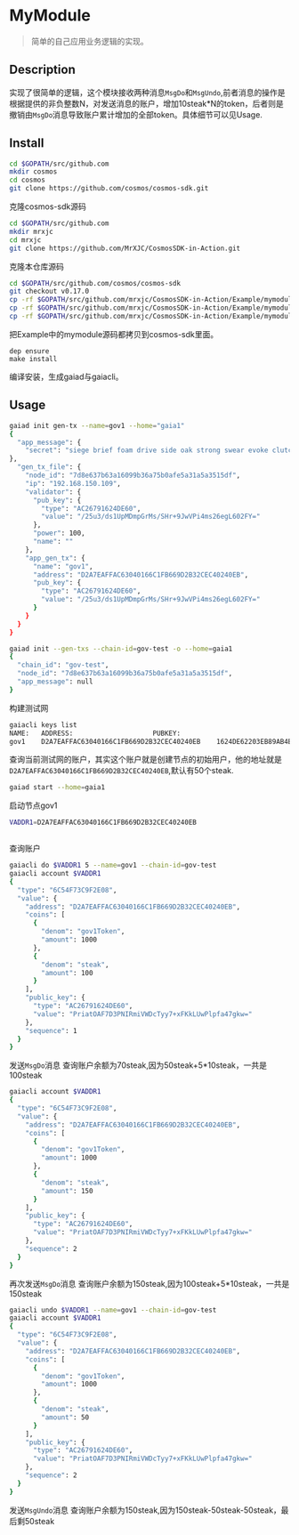 # MyModule
>简单的自己应用业务逻辑的实现。

## Description
实现了很简单的逻辑，这个模块接收两种消息`MsgDo`和`MsgUndo`,前者消息的操作是根据提供的非负整数N，对发送消息的账户，增加10steak*N的token，后者则是撤销由`MsgDo`消息导致账户累计增加的全部token。具体细节可以见Usage.
## Install

```bash
cd $GOPATH/src/github.com
mkdir cosmos
cd cosmos
git clone https://github.com/cosmos/cosmos-sdk.git
```
克隆cosmos-sdk源码

```bash
cd $GOPATH/src/github.com
mkdir mrxjc
cd mrxjc
git clone https://github.com/MrXJC/CosmosSDK-in-Action.git
```
克隆本仓库源码

```bash
cd $GOPATH/src/github.com/cosmos/cosmos-sdk
git checkout v0.17.0
cp -rf $GOPATH/src/github.com/mrxjc/CosmosSDK-in-Action/Example/mymodule/x/mymodule x/mymodule
cp -rf $GOPATH/src/github.com/mrxjc/CosmosSDK-in-Action/Example/mymodule/cmd/gaia/app/app.go  cmd/gaia/app/
cp -rf $GOPATH/src/github.com/mrxjc/CosmosSDK-in-Action/Example/mymodule/cmd/gaia/cmd/gaiacli/main.go  cmd/gaia/cmd/gaiacli/
```
把Example中的mymodule源码都拷贝到cosmos-sdk里面。

```
dep ensure
make install
```
 编译安装，生成gaiad与gaiacli。
 
## Usage
```bash
gaiad init gen-tx --name=gov1 --home="gaia1"
{
  "app_message": {
    "secret": "siege brief foam drive side oak strong swear evoke clutch business uphold giraffe lava assume abandon"
},
  "gen_tx_file": {
    "node_id": "7d8e637b63a16099b36a75b0afe5a31a5a3515df",
    "ip": "192.168.150.109",
    "validator": {
      "pub_key": {
        "type": "AC26791624DE60",
        "value": "/25u3/ds1UpMDmpGrMs/SHr+9JwVPi4ms26egL602FY="
      },
      "power": 100,
      "name": ""
    },
    "app_gen_tx": {
      "name": "gov1",
      "address": "D2A7EAFFAC63040166C1FB669D2B32CEC40240EB",
      "pub_key": {
        "type": "AC26791624DE60",
        "value": "/25u3/ds1UpMDmpGrMs/SHr+9JwVPi4ms26egL602FY="
      }
    }
  }
}
```
```bash
gaiad init --gen-txs --chain-id=gov-test -o --home=gaia1                                              
{
  "chain_id": "gov-test",
  "node_id": "7d8e637b63a16099b36a75b0afe5a31a5a3515df",
  "app_message": null
}
```
构建测试网

```bash
gaiacli keys list                                                                           
NAME:	ADDRESS:					PUBKEY:
gov1	D2A7EAFFAC63040166C1FB669D2B32CEC40240EB	1624DE62203EB89AB4E005EC3DCF348466895583713CB2EFEC452A42D4C0F9697DAE3B824C
```
查询当前测试网的账户，其实这个账户就是创建节点的初始用户，他的地址就是`D2A7EAFFAC63040166C1FB669D2B32CEC40240EB`,默认有50个steak.

```bash
gaiad start --home=gaia1
```
启动节点gov1



```bash
VADDR1=D2A7EAFFAC63040166C1FB669D2B32CEC40240EB
```
```
```
查询账户


```bash
gaiacli do $VADDR1 5 --name=gov1 --chain-id=gov-test
gaiacli account $VADDR1                                                             
{
  "type": "6C54F73C9F2E08",
  "value": {
    "address": "D2A7EAFFAC63040166C1FB669D2B32CEC40240EB",
    "coins": [
      {
        "denom": "gov1Token",
        "amount": 1000
      },
      {
        "denom": "steak",
        "amount": 100
      }
    ],
    "public_key": {
      "type": "AC26791624DE60",
      "value": "PriatOAF7D3PNIRmiVWDcTyy7+xFKkLUwPlpfa47gkw="
    },
    "sequence": 1
  }
}
```
发送`MsgDo`消息
查询账户余额为70steak,因为50steak+5*10steak，一共是100steak

```bash
gaiacli account $VADDR1                                                              
{
  "type": "6C54F73C9F2E08",
  "value": {
    "address": "D2A7EAFFAC63040166C1FB669D2B32CEC40240EB",
    "coins": [
      {
        "denom": "gov1Token",
        "amount": 1000
      },
      {
        "denom": "steak",
        "amount": 150
      }
    ],
    "public_key": {
      "type": "AC26791624DE60",
      "value": "PriatOAF7D3PNIRmiVWDcTyy7+xFKkLUwPlpfa47gkw="
    },
    "sequence": 2
  }
}
```
再次发送`MsgDo`消息
查询账户余额为150steak,因为100steak+5*10steak，一共是150steak

```bash
gaiacli undo $VADDR1 --name=gov1 --chain-id=gov-test
gaiacli account $VADDR1                                                              
{
  "type": "6C54F73C9F2E08",
  "value": {
    "address": "D2A7EAFFAC63040166C1FB669D2B32CEC40240EB",
    "coins": [
      {
        "denom": "gov1Token",
        "amount": 1000
      },
      {
        "denom": "steak",
        "amount": 50
      }
    ],
    "public_key": {
      "type": "AC26791624DE60",
      "value": "PriatOAF7D3PNIRmiVWDcTyy7+xFKkLUwPlpfa47gkw="
    },
    "sequence": 2
  }
}

```
发送`MsgUndo`消息
查询账户余额为150steak,因为150steak-50steak-50steak，最后剩50steak

